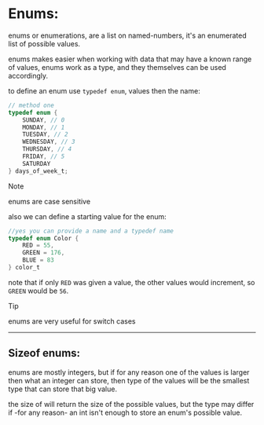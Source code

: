 # Enums:

enums or enumerations, are a list on named-numbers, it's an enumerated list of possible values.

enums makes easier when working with data that may have a known range of values, enums work as a type, and they themselves can be used accordingly.

to define an enum use `typedef enum`, values then the name:

```c
// method one
typedef enum {
    SUNDAY, // 0
    MONDAY, // 1
    TUESDAY, // 2
    WEDNESDAY, // 3
    THURSDAY, // 4
    FRIDAY, // 5
    SATURDAY
} days_of_week_t;
```

> [!NOTE]
> enums are case sensitive

also we can define a starting value for the enum:

```c
//yes you can provide a name and a typedef name
typedef enum Color {
    RED = 55,
    GREEN = 176,
    BLUE = 83
} color_t
```

note that if only `RED` was given a value, the other values would increment, so `GREEN` would be `56`.

> [!TIP]
> enums are very useful for switch cases

---

## Sizeof enums:

enums are mostly integers, but if for any reason one of the values is larger then what an integer can store, then type of the values will be the smallest type that can store that big value.

the size of will return the size of the possible values, but the type may differ if -for any reason- an int isn't enough to store an enum's possible value.

